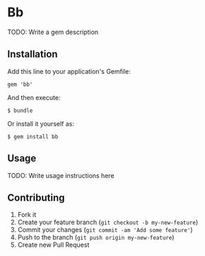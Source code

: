 # Bb

TODO: Write a gem description

## Installation

Add this line to your application's Gemfile:

    gem 'bb'

And then execute:

    $ bundle

Or install it yourself as:

    $ gem install bb

## Usage

TODO: Write usage instructions here

## Contributing

1. Fork it
2. Create your feature branch (`git checkout -b my-new-feature`)
3. Commit your changes (`git commit -am 'Add some feature'`)
4. Push to the branch (`git push origin my-new-feature`)
5. Create new Pull Request
